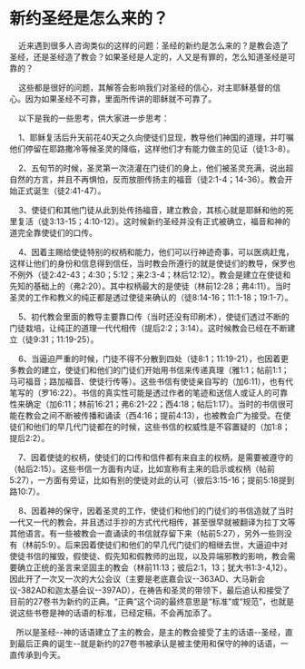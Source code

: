 # 新约圣经是怎么来的？



<p>&nbsp;&nbsp;&nbsp; 近来遇到很多人咨询类似的这样的问题：圣经的新约是怎么来的？是教会造了圣经，还是圣经造了教会？如果圣经是人定的，人又是有罪的，怎么知道圣经是可靠的？</p>

<p>&nbsp;&nbsp;&nbsp; 这些都是很好的问题，其解答会影响我们对圣经的信心，对主耶稣基督的信心。因为如果圣经不可靠，里面所传讲的耶稣就不可靠了。</p>

<p>&nbsp;&nbsp;&nbsp; 以下是我的一些思考，供大家进一步思考：</p>

<p>&nbsp;&nbsp;&nbsp; 1、耶稣复活后升天前花40天之久向使徒们显现，教导他们神国的道理，并叮嘱他们停留在耶路撒冷等候圣灵的降临，这样他们才有能力做主的见证（徒1:3-8）。</p>

<p>&nbsp;&nbsp;&nbsp; 2、五旬节的时候，圣灵第一次浇灌在门徒们的身上，他们被圣灵充满，说出超自然的方言，并且不再惧怕，反而放胆传扬主的福音（徒2:1-4；14-36）。教会开始正式诞生（徒2:41-47）。</p>

<p>&nbsp;&nbsp;&nbsp; 3、使徒们和其他门徒从此到处传扬福音，建立教会，其核心就是耶稣和他的死里复活（徒3:13-15；4:10-12）。这时候新约圣经并没有正式被确立，福音和神的道完全靠使徒们的口传。</p>

<p>&nbsp;&nbsp;&nbsp; 4、因着主赐给使徒特别的权柄和能力，他们可以行神迹奇事，可以医病赶鬼，这样让他们的身份和信息得到信任，当时教会所遵行的就是使徒们的教导，保罗也不例外（徒2:42-43；4:30；5:12；来2:3-4；林后12:12）。教会是建立在使徒和先知的基础上的（弗2:20）。其中权柄最大的是使徒（林前12:28；弗4:11）。当时圣灵的工作和教义的纯正都是透过使徒来确认的（徒8:14-16；11:1-18；19:1-7）。</p>

<p>&nbsp;&nbsp;&nbsp; 5、初代教会里面的教导主要靠口传（当时还没有印刷术），使徒们透过不断的门徒栽培，让纯正的道理一代代相传（提后2:2；3:14）。这时候教会已经在不断建立（徒9:31；11:19-25）。</p>

<p>&nbsp;&nbsp;&nbsp; 6、当逼迫严重的时候，门徒不得不分散到四处（徒8:1；11:19-21），也因着更多教会的建立，使徒们和他们的门徒们开始用书信来传递真理（雅1:1；帖前1:1；马可福音；路加福音、使徒行传等）。这些书信有使徒亲自写的（加6:11），也有代笔写的（罗16:22）。书信的真实性可能是透过作者的笔迹和送信人或证人的可靠性来确定（加6:11；林前16:21；弗6:21-22；西4:18；帖后1:17）。当时的书信很可能在教会之间不断被传播和诵读（西4:16；提前4:13），也被教会广为接受。在使徒们和他们的早几代门徒都在的时候，这些书信的权威性是不容置疑的（加1:8；提后2:2）。</p>

<p>&nbsp;&nbsp;&nbsp; 7、因着使徒的权柄，使徒们的口传和信件都有来自主的权柄，是需要被遵守的（帖后2:15）。这些书信一方面有内证，比如宣称有主来的启示或权柄（帖前5:27），一方面有旁证，比如有别的使徒对此的认可（彼后3:15-16；提前5:18提到路10:7）。</p>

<p>&nbsp;&nbsp;&nbsp; 8、因着神的保守，因着圣灵的工作，使徒们和他们的门徒们的书信造就了当时一代又一代的教会，并且透过手抄的方式代代相传，甚至很早就被翻译为拉丁文等其他语言。有一些被教会一直诵读的书信就存留下来（帖前5:27），另外一些则没有（林前5:9）。后来因着使徒们和他们的早几代门徒们的相继去世，大逼迫中对使徒书信的摧毁，假使徒、假先知和假教师的出现，以及异端邪教的影响，教会需要确立正统的圣言来坚固主的教会（林前11:13；彼后2:1，13；犹大书1:3-4,12）。因此开了一次又一次的大公会议（主要是老底嘉会议--363AD、大马新会议-382AD和迦太基会议--397AD），在祷告和圣灵的带领下，最后追认和接受了目前的27卷书为新约的正典。“正典”这个词的最终意思是“标准”或“规范”，也就是说这些书卷是神的话语的标准，已经定稿，不会再加添了。&nbsp;&nbsp;&nbsp;</p>

<p>&nbsp;&nbsp;&nbsp;所以是圣经--神的话语建立了主的教会，是主的教会接受了主的话语--圣经，直到最后正典的诞生--就是新约的27卷书被承认是被主使用和保守的神的话语，一直传承到今天。</p>